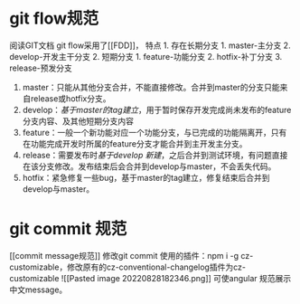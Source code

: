 # git flow规范
阅读GIT文档
git flow采用了[[FDD]]，
特点
	1. 存在长期分支
		1. master-主分支
		2. develop-开发主干分支
	2. 短期分支
		1. feature-功能分支
		2. hotfix-补丁分支
		3. release-预发分支

1. master：只能从其他分支合并，不能直接修改。合并到master的分支只能来自release或hotfix分支。
2. develop：*基于master的tag建立*，用于暂时保存开发完成尚未发布的feature分支内容、及其他短期分支内容
3. feature：一般一个新功能对应一个功能分支，与已完成的功能隔离开，只有在功能完成开发时所属的feature分支才能合并到主开发主分支。
4. release：需要发布时*基于develop 新建*，之后合并到测试环境，有问题直接在该分支修改。发布结束后会合并到develop与master，不会丢失代码。
5. hotfix：紧急修复一些bug，基于master的tag建立，修复结束后合并到develop与master。
# git commit 规范
[[commit message规范]] 
修改git commit 使用的插件：npm i -g cz-customizable，修改原有的cz-conventional-changelog插件为cz-customizable 
![[Pasted image 20220828182346.png]]
可使angular 规范展示中文message。